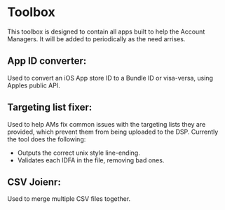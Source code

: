 # Toolbox
This toolbox is designed to contain all apps built to help the Account Managers. It will be added to periodically as the need arrises.

## App ID converter:
Used to convert an iOS App store ID to a Bundle ID or visa-versa, using Apples public API.

## Targeting list fixer:
Used to help AMs fix common issues with the targeting lists they are provided, which prevent them from being uploaded to the DSP. Currently the tool does the following:

- Outputs the correct unix style line-ending.
- Validates each IDFA in the file, removing bad ones.

## CSV Joienr: 
Used to merge multiple CSV files together.